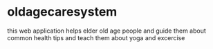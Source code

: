 # oldagecaresystem
this web application helps elder old age people and guide them about common health tips and teach them about yoga and excercise
